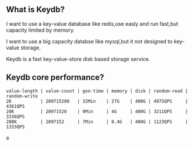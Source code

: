 What is Keydb?
--------------

I want to use a key-value database like redis,use easly and run fast,but capacity limited by memory.

I want to use a big capacity databse like mysql,but it not designed to key-value storage.

Keydb is a fast key-value-store disk based storage service.




Keydb core performance? 
--------------

    value-length | value-count | gen-time | memory | disk | random-read | random-write 
    2K           | 209715200   | 32Min    | 27G    | 400G |	4975QPS     | 4361QPS
    20K          | 20971520    | 9Min     | 4G     | 400G |	3211QPS     | 3336QPS
    200K         | 2097152     | 7Min     | 0.4G   | 400G |	1123QPS     | 1333QPS

e
